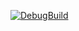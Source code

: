 [![DebugBuild](https://github.com/arakakisora/CG2-DirectX/actions/workflows/DebugBuild.yml/badge.svg)](https://github.com/arakakisora/CG2-DirectX/actions/workflows/DebugBuild.yml)
